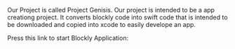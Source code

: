 Our Project is called Project Genisis. Our project is intended to be a app creationg project. It converts blockly code into swift code that is intended to be downloaded and copied into xcode to easily develope an app.


Press this link to start Blockly Application: 
